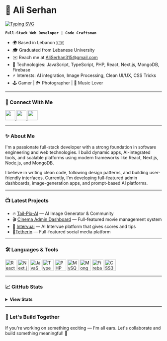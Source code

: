 # 🚀 Ali Serhan

<a href="https://git.io/typing-svg">
  <img src="https://readme-typing-svg.demolab.com?font=Fira+Code&duration=2000&pause=1000&color=00E0E5&center=false&vCenter=false&width=435&lines=%F0%9F%92%A1+Build.;%E2%9C%A8+Learn.;%F0%9F%94%A5+Create." alt="Typing SVG" />
</a>

**`Full-Stack Web Developer | Code Craftsman`**

* 🌍 Based in Lebanon 🇱🇧  
* 🎓 Graduated from Lebanese University  
* ✉️ Reach me at [AliSerhan315@gmail.com](mailto:AliSerhan315@gmail.com)  
* 🧠 Technologies: JavaScript, TypeScript, PHP, React, Next.js, MongoDB, Firebase  
* ⚡ Interests: AI integration, Image Processing, Clean UI/UX, CSS Tricks  
* 🕹 Gamer | 🏞 Photographer | 🎵 Music Lover  

---

### 🔗 Connect With Me

<p align="left">
  <a href="https:https://github.com/aliserhan315" target="_blank" rel="noreferrer">
    <img src="https://raw.githubusercontent.com/danielcranney/readme-generator/main/public/icons/socials/github.svg" width="32" height="32" />
  </a>
  <a href="https:[//www.linkedin.com/in/ali-serhan](https://www.linkedin.com/in/ali-serhan1/)" target="_blank" rel="noreferrer">
    <img src="https://raw.githubusercontent.com/danielcranney/readme-generator/main/public/icons/socials/linkedin.svg" width="32" height="32" />
  </a>
  <a href="https:[//www.instagram.com/ali.serhan.dev](https://www.instagram.com/aliserhan315/)" target="_blank" rel="noreferrer">
    <img src="https://raw.githubusercontent.com/danielcranney/readme-generator/main/public/icons/socials/instagram.svg" width="32" height="32" />
  </a>
</p>

---

### ✨ About Me

I'm a passionate full-stack developer with a strong foundation in software engineering and web technologies. I build dynamic apps, AI-integrated tools, and scalable platforms using modern frameworks like React, Next.js, Node.js, and MongoDB.

I believe in writing clean code, following design patterns, and building user-friendly interfaces. Currently, I'm developing full-featured admin dashboards, image-generation apps, and prompt-based AI platforms.

---

### 📺 Latest Projects

- 🔥 [Tail-Pix-AI](https://github.com/aliserhan315/Tail-Pix-AI) — AI Image Generator & Community
- 🎬 [Cinema Admin Dashboard]((https://github.com/aliserhan315/Cinema-platform)) — Full-featured movie management system
- 📖 [Intervuai]((https://github.com/aliserhan315/intervuAi)) — AI Intervue platform that gives scores and tips
- 📱[Tetherin](https://github.com/aliserhan315/socialmediaapp) — Full-featured social media platform

---

### 🛠️ Languages & Tools

<p align="left">
  <img src="https://raw.githubusercontent.com/danielcranney/readme-generator/main/public/icons/skills/react-colored.svg" width="36" height="36" alt="React" />
  <img src="https://raw.githubusercontent.com/danielcranney/readme-generator/main/public/icons/skills/nextjs-colored.svg" width="36" height="36" alt="Next.js" />
  <img src="https://raw.githubusercontent.com/danielcranney/readme-generator/main/public/icons/skills/javascript-colored.svg" width="36" height="36" alt="JavaScript" />
  <img src="https://raw.githubusercontent.com/danielcranney/readme-generator/main/public/icons/skills/typescript-colored.svg" width="36" height="36" alt="TypeScript" />
  <img src="https://raw.githubusercontent.com/danielcranney/readme-generator/main/public/icons/skills/php-colored.svg" width="36" height="36" alt="PHP" />
  <img src="https://raw.githubusercontent.com/danielcranney/readme-generator/main/public/icons/skills/mysql-colored.svg" width="36" height="36" alt="MySQL" />
  <img src="https://raw.githubusercontent.com/danielcranney/readme-generator/main/public/icons/skills/mongodb-colored.svg" width="36" height="36" alt="MongoDB" />
  <img src="https://raw.githubusercontent.com/danielcranney/readme-generator/main/public/icons/skills/firebase-colored.svg" width="36" height="36" alt="Firebase" />
  <img src="https://raw.githubusercontent.com/danielcranney/readme-generator/main/public/icons/skills/css3-colored.svg" width="36" height="36" alt="CSS3" />
</p>

---

### 📈 GitHub Stats

<details>
  <summary><b>View Stats</b></summary>
  <br />
  <img src="https://github-readme-stats.vercel.app/api?username=NinjaCoder8&show_icons=true&count_private=true&hide=issues&theme=radical" />
  <br />
  <img src="https://github-readme-streak-stats.herokuapp.com?user=NinjaCoder8&theme=radical&hide_border=true" />
</details>

---

### 🚀 Let's Build Together

If you're working on something exciting — I'm all ears. Let's collaborate and build something meaningful! 🤝

